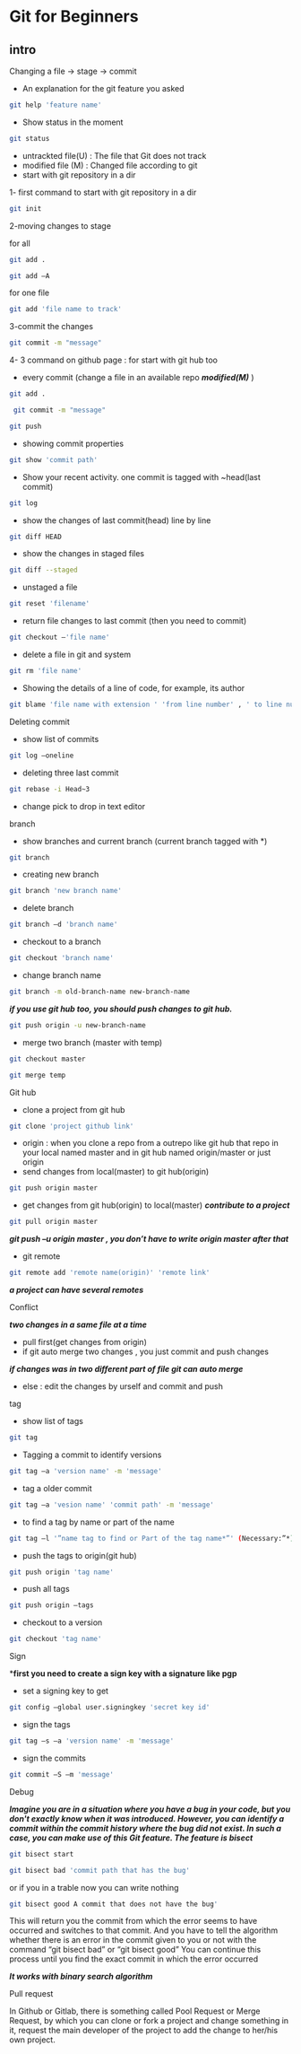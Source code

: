 # Git for Beginners 

## intro

Changing a file -> stage -> commit

- An explanation for the git feature you asked

```sh 
git help 'feature name'
```

- Show status in the moment

```sh
git status 
``` 

-  untrackted file(U) : The file that Git does not track
-  modified file (M) : Changed file according to git
-  start with git repository in a dir

1- first command to start with git repository in a dir
```sh
git init
```

2-moving changes to stage 

for all

```sh
git add .
```

```sh
git add –A
```

for one file

```sh 
git add 'file name to track'
```  

3-commit the changes 

```sh
git commit -m "message"
```

4- 3 command on github page : for start with git hub too
- every commit (change a file in an available repo ***modified(M)*** ) 

```sh
git add .
```

```sh
 git commit -m "message"
```

```sh
git push 
``` 

- showing commit properties

```sh
git show 'commit path'
```

- Show your recent activity. one commit is tagged with ~head(last commit)

```sh
git log
 ```
 - show the changes of last commit(head) line by line 
```sh
git diff HEAD 
```

- show the changes in staged files
```sh
git diff --staged 
```
- unstaged a file
```sh
git reset 'filename'
 ```
- return file changes to last commit (then you need to commit)
```sh
git checkout –'file name' 
 ```
- delete a file in git and system
```sh
git rm 'file name'
 ```
- Showing the details of a line of code, for example, its author
 ```sh
git blame 'file name with extension ' 'from line number' , ' to line number'
 ```
Deleting commit

- show list of commits
```sh
git log —oneline
 ```
- deleting three last commit
```sh
git rebase -i Head~3 
 ```
- change pick to drop in text editor

branch
- show branches and current branch (current branch tagged with *)
```sh
git branch 
```
- creating new branch
```sh
git branch 'new branch name'
 ```
 - delete branch
 ```sh
 git branch –d 'branch name' 
  ```
- checkout to a branch 
```sh
git checkout 'branch name'  
```
- change branch name  
```sh
git branch -m old-branch-name new-branch-name
 ```
  ***if you use git hub too, you should push changes to git hub.*** 
 ```sh
git push origin -u new-branch-name
 ```

- merge two branch (master with temp)
```sh
git checkout master
 ``` 
```sh
git merge temp
```
Git hub
- clone a project from git hub
```sh
git clone 'project github link'
```
- origin : when you clone a repo from a outrepo like git hub that repo in your local named master and in git hub named origin/master or just origin
- send changes from local(master) to git hub(origin)
```sh
git push origin master
```
- get changes from git hub(origin) to local(master) ***contribute to a project***
```sh
git pull origin master
```         
***git push –u origin master , you don’t have to write origin master after that***
- git remote
```sh
git remote add 'remote name(origin)' 'remote link'
```

***a project can have several remotes***


Conflict

***two changes in a same file at a time***
- pull first(get changes from origin)
- if git auto merge two changes , you just commit and push changes

***if changes was in two different part of file git can auto merge***
- else : edit the changes by urself and commit and push  

tag
- show list of tags
```sh
git tag
```
- Tagging a commit to identify versions
```sh
git tag –a 'version name' -m 'message' 
```
- tag a older commit
```sh
git tag –a 'vesion name' 'commit path' -m 'message' 
```
- to find a tag by name or part of the name
```sh
git tag –l '”name tag to find or Part of the tag name*”' (Necessary:”*) 
```
- push the tags to origin(git hub) 
```sh
git push origin 'tag name' 
```
-  push all tags
```sh
git push origin –tags
```
- checkout to a version
```sh
git checkout 'tag name'
```

Sign

***first you need to create a sign key with a signature like pgp**
- set a signing key to get
```sh
git config –global user.signingkey 'secret key id'
```
- sign the tags
```sh
git tag –s –a 'version name' -m 'message' 
```
-  sign the commits
```sh
git commit –S –m 'message'
```

Debug

***Imagine you are in a situation where you have a bug in your code, but you don't exactly know when it was introduced. However, you can identify a commit within the commit history where the bug did not exist. In such a case, you can make use of this Git feature. The feature is bisect***
```sh
git bisect start
```
```sh
git bisect bad 'commit path that has the bug' 
```
or if you in a trable now you can write nothing
```sh
git bisect good A commit that does not have the bug'
```
This will return you the commit from which the error seems to have occurred and switches to that commit. And you have to tell the algorithm whether there is an error in the commit given to you or not with the command  “git bisect bad” or “git bisect good”
You can continue this process until you find the exact commit in which the error occurred

***It works with binary search algorithm***

Pull request

In Github or Gitlab, there is something called Pool Request or Merge Request, by which you can clone or fork a project and change something in it, request the main developer of the project to add the change to her/his own project.
